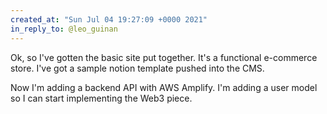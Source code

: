 ```yaml
---
created_at: "Sun Jul 04 19:27:09 +0000 2021"
in_reply_to: @leo_guinan
---
```


Ok, so I've gotten the basic site put together. It's a functional e-commerce store. I've got a sample notion template pushed into the CMS. 

Now I'm adding a backend API with AWS Amplify. I'm adding a user model so I can start implementing the Web3 piece.
